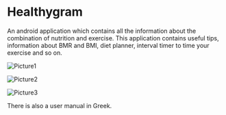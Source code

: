 # Healthygram
An android application which contains all the information about the combination of nutrition and exercise. This application contains useful tips, information about BMR and BMI, diet planner, interval timer to time your exercise and so on.

![Picture1](https://github.com/user-attachments/assets/e00a49f1-6ce0-4e95-b481-cc3a5bfcdbb0)


![Picture2](https://github.com/user-attachments/assets/fdf67158-c9cc-475f-a7eb-c5226d289628)


![Picture3](https://github.com/user-attachments/assets/4fb3fc3e-7557-40e9-b03a-644137b18e4e)


There is also a user manual in Greek.
